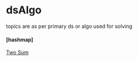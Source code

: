# dsAlgo
topics are as per primary ds or algo used for solving

#### <b>[hashmap]</b>
[Two Sum](https://github.com/Nefftam/dsAlgo/blob/main/src/main/java/code/topic/hashmap/TwoSum.java)